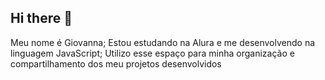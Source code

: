 ## Hi there 👋
Meu nome é Giovanna;
Estou estudando na Alura e me desenvolvendo na linguagem JavaScript;
Utilizo esse espaço para minha organização e compartilhamento dos meu projetos desenvolvidos
<!--
**giih011/giih011** is a ✨ _special_ ✨ repository because its `README.md` (this file) appears on your GitHub profile.

Here are some ideas to get you started:

- 🔭 I’m currently working on ...
- 🌱 I’m currently learning ...
- 👯 I’m looking to collaborate on ...
- 🤔 I’m looking for help with ...
- 💬 Ask me about ...
- 📫 How to reach me: ...
- 😄 Pronouns: ...
- ⚡ Fun fact: ...
-->
